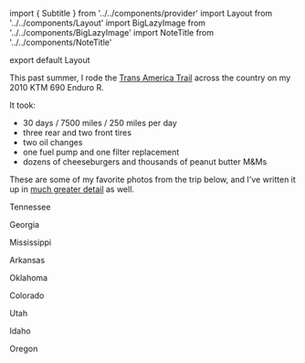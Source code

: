 import { Subtitle } from '../../components/provider'
import Layout from '../../components/Layout'
import BigLazyImage from '../../components/BigLazyImage'
import NoteTitle from '../../components/NoteTitle'

export default Layout

<NoteTitle title="Trans America Trail" date="2018-10-23" />

This past summer, I rode the [Trans America Trail](https://www.transamtrail.com) across the country on my 2010 KTM 690 Enduro R.

<BigLazyImage src="https://s3.amazonaws.com/honkytonk.in/tat-route-basecamp.jpg" alt="An overview of the route I travelled on the TAT" />

It took:

- 30 days / 7500 miles / 250 miles per day
- three rear and two front tires
- two oil changes
- one fuel pump and one filter replacement
- dozens of cheeseburgers and thousands of peanut butter M&Ms

These are some of my favorite photos from the trip below, and I've written it up in [much greater detail](/places/trans-america-trail) as well.

<Subtitle>Tennessee</Subtitle>

<BigLazyImage src="https://s3.amazonaws.com/tat.honkytonk.in/08/IMG_2626.jpg" alt="Tennessee" />
<BigLazyImage src="https://s3.amazonaws.com/tat.honkytonk.in/09/IMG_2634.jpg" alt="Tennessee" />

<Subtitle>Georgia</Subtitle>

<BigLazyImage src="https://s3.amazonaws.com/tat.honkytonk.in/11/IMG_2691.jpg" alt="Georgia" />

<Subtitle>Mississippi</Subtitle>

<BigLazyImage src="https://s3.amazonaws.com/tat.honkytonk.in/11/IMG_2711.jpg" alt="Mississippi" />
<BigLazyImage src="https://s3.amazonaws.com/tat.honkytonk.in/12/IMG_2745.jpg" alt="Mississippi" />

<Subtitle>Arkansas</Subtitle>

<BigLazyImage src="https://s3.amazonaws.com/tat.honkytonk.in/13/IMG_2790.jpg" alt="Arkansas" />

<Subtitle>Oklahoma</Subtitle>

<BigLazyImage src="https://s3.amazonaws.com/tat.honkytonk.in/15/IMG_2830.jpg" alt="Oklahoma" />

<Subtitle>Colorado</Subtitle>

<BigLazyImage src="https://s3.amazonaws.com/tat.honkytonk.in/16/IMG_2872.jpg" alt="Colorado" />
<BigLazyImage src="https://s3.amazonaws.com/tat.honkytonk.in/19/IMG_2912.jpg" alt="Colorado" />
<BigLazyImage src="https://s3.amazonaws.com/tat.honkytonk.in/19/IMG_2930.jpg" alt="Colorado" />
<BigLazyImage src="https://s3.amazonaws.com/tat.honkytonk.in/20/IMG_2996.jpg" alt="Colorado" />
<BigLazyImage src="https://s3.amazonaws.com/tat.honkytonk.in/20/IMG_3001.jpg" alt="Colorado" />
<BigLazyImage src="https://s3.amazonaws.com/tat.honkytonk.in/20/IMG_3021.jpg" alt="Colorado" />

<Subtitle>Utah</Subtitle>

<BigLazyImage src="https://s3.amazonaws.com/tat.honkytonk.in/20/IMG_3061.jpg" alt="Utah" />
<BigLazyImage src="https://s3.amazonaws.com/tat.honkytonk.in/22/IMG_3111.jpg" alt="Utah" />
<BigLazyImage src="https://s3.amazonaws.com/tat.honkytonk.in/22/IMG_3120.jpg" alt="Utah" />
<BigLazyImage src="https://s3.amazonaws.com/tat.honkytonk.in/23/IMG_3182.jpg" alt="Utah" />
<BigLazyImage src="https://s3.amazonaws.com/tat.honkytonk.in/24/IMG_3223.jpg" alt="Utah" />
<BigLazyImage src="https://s3.amazonaws.com/tat.honkytonk.in/24/IMG_3241.jpg" alt="Utah" />

<Subtitle>Idaho</Subtitle>

<BigLazyImage src="https://s3.amazonaws.com/tat.honkytonk.in/25/IMG_3308.jpg" alt="Idaho" />
<BigLazyImage src="https://s3.amazonaws.com/tat.honkytonk.in/25/IMG_3297.jpg" alt="Idaho" />
<BigLazyImage src="https://s3.amazonaws.com/tat.honkytonk.in/26/IMG_3319.jpg" alt="Idaho" />

<Subtitle>Oregon</Subtitle>

<BigLazyImage src="https://s3.amazonaws.com/tat.honkytonk.in/27/IMG_3370.jpg" alt="Oregon" />
<BigLazyImage src="https://s3.amazonaws.com/tat.honkytonk.in/28/IMG_3424.jpg" alt="KTM Fuel Pump" />
<BigLazyImage src="https://s3.amazonaws.com/tat.honkytonk.in/29/IMG_3454.jpg" alt="Oregon" />
<BigLazyImage src="https://s3.amazonaws.com/tat.honkytonk.in/29/IMG_3460.jpg" alt="Oregon" />
<BigLazyImage src="https://s3.amazonaws.com/tat.honkytonk.in/30/IMG_3476.jpg" alt="Oregon" />
<BigLazyImage src="https://s3.amazonaws.com/tat.honkytonk.in/30/IMG_3485.jpg" alt="Oregon" />
<BigLazyImage src="https://s3.amazonaws.com/tat.honkytonk.in/30/IMG_3493.jpg" alt="Oregon" />
<BigLazyImage src="https://s3.amazonaws.com/tat.honkytonk.in/30/IMG_3503.jpg" alt="Oregon" />
<BigLazyImage src="https://s3.amazonaws.com/tat.honkytonk.in/30/IMG_3522.jpg" alt="Oregon" />
